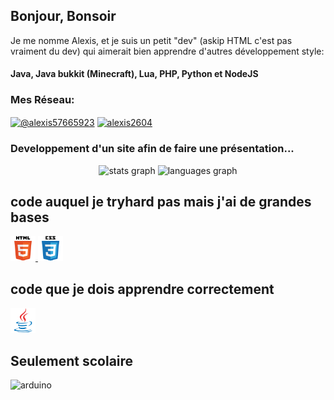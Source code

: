 <h2 align="left">Bonjour, Bonsoir </h2> 

Je me nomme Alexis, et je suis un petit "dev" (askip HTML c'est pas vraiment du dev) qui aimerait bien apprendre d'autres développement style:

<h4> Java, Java bukkit (Minecraft), Lua, PHP, Python et NodeJS </h4>

<h3 align="left">Mes Réseau:</h3>
<p align="left">
<a href="https://twitter.com/@alexis57665923" target="blank"><img align="center" src="https://raw.githubusercontent.com/rahuldkjain/github-profile-readme-generator/master/src/images/icons/Social/twitter.svg" alt="@alexis57665923" height="30" width="40" /></a>
<a href="https://discord.gg/alexis2604" target="blank"><img align="center" src="https://raw.githubusercontent.com/rahuldkjain/github-profile-readme-generator/master/src/images/icons/Social/discord.svg" alt="alexis2604" height="30" width="40" /></a>
</p>

<h3>Developpement d'un site afin de faire une présentation...</h3>

<div align="center">
  <img src="https://github-readme-stats.vercel.app/api?username=alexis260407&hide_title=false&hide_rank=false&show_icons=true&include_all_commits=true&count_private=true&disable_animations=false&theme=dracula&locale=en&hide_border=false" height="150" alt="stats graph"  />
  <img src="https://github-readme-stats.vercel.app/api/top-langs?username=alexis260407&locale=en&hide_title=false&layout=compact&card_width=320&langs_count=5&theme=dracula&hide_border=false" height="150" alt="languages graph"  />
</div>

<h2 align="left"> code auquel je tryhard pas mais j'ai de grandes bases </h2>
</a> <a href="https://www.w3.org/html/" target="_blank" rel="noreferrer"> <img src="https://raw.githubusercontent.com/devicons/devicon/master/icons/html5/html5-original-wordmark.svg" alt="html5" width="40" height="40"/> </a> 
<a href="https://www.w3schools.com/css/" target="_blank" rel="noreferrer"> <img src="https://raw.githubusercontent.com/devicons/devicon/master/icons/css3/css3-original-wordmark.svg" alt="css3" width="40" height="40"/> </a>
<h2 align="left"> code que je dois apprendre correctement</h2>
<p align="left"> <a href="https://www.arduino.cc/" target="_blank" rel="noreferrer"> 
<a href="https://www.java.com" target="_blank" rel="noreferrer">  <img src="https://raw.githubusercontent.com/devicons/devicon/master/icons/java/java-original.svg" alt="java" width="40" height="40"/> </a> </p>
<h2 align="left">Seulement scolaire</h2>
<img src="https://cdn.worldvectorlogo.com/logos/arduino-1.svg" alt="arduino" width="40" height="40"/> </a> 
<p align="left"> <a href="https://www.arduino.cc/" target="_blank" rel="noreferrer"> 

